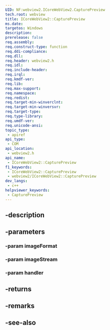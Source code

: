```yaml
---
UID: NF:webview2.ICoreWebView2.CapturePreview
tech.root: webview
title: ICoreWebView2::CapturePreview
ms.date: 
targetos: Windows
description: 
prerelease: false
req.assembly: 
req.construct-type: function
req.ddi-compliance: 
req.dll: 
req.header: webview2.h
req.idl: 
req.include-header: 
req.irql: 
req.kmdf-ver: 
req.lib: 
req.max-support: 
req.namespace: 
req.redist: 
req.target-min-winverclnt: 
req.target-min-winversvr: 
req.target-type: 
req.type-library: 
req.umdf-ver: 
req.unicode-ansi: 
topic_type:
 - apiref
api_type:
 - COM
api_location:
 - webview2.h
api_name:
 - ICoreWebView2::CapturePreview
f1_keywords:
 - ICoreWebView2::CapturePreview
 - webview2/ICoreWebView2::CapturePreview
dev_langs:
 - c++
helpviewer_keywords:
 - CapturePreview
---
```


## -description

## -parameters

### -param imageFormat

### -param imageStream

### -param handler

## -returns

## -remarks

## -see-also

